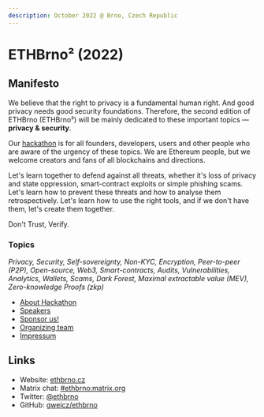 ```yaml
---
description: October 2022 @ Brno, Czech Republic
---
```


# ETHBrno² (2022)

## Manifesto

We believe that the right to privacy is a fundamental human right. And good privacy needs good security foundations. Therefore, the second edition of ETHBrno (ETHBrno²) will be mainly dedicated to these important topics ― **privacy & security**.

Our [hackathon](hackathon.md) is for all founders, developers, users and other people who are aware of the urgency of these topics. We are Ethereum people, but we welcome creators and fans of all blockchains and directions.

Let's learn together to defend against all threats, whether it's loss of privacy and state oppression, smart-contract exploits or simple phishing scams. Let's learn how to prevent these threats and how to analyse them retrospectively. Let's learn how to use the right tools, and if we don't have them, let's create them together.

Don't Trust, Verify.

### Topics

_Privacy, Security, Self-sovereignty, Non-KYC, Encryption, Peer-to-peer (P2P), Open-source, Web3, Smart-contracts, Audits, Vulnerabilities, Analytics, Wallets, Scams, Dark Forest, Maximal extractable value (MEV), Zero-knowledge Proofs (zkp)_

* [About Hackathon](hackathon.md)
* [Speakers](talks-and-workshops.md)
* [Sponsor us!](sponsors.md)
* [Organizing team](organizing-team.md)
* [Impressum](impressum.md)

## Links

* Website: [ethbrno.cz](https://ethbrno.cz)
* Matrix chat: [#ethbrno:matrix.org](https://matrix.to/#/#ethbrno:matrix.org)
* Twitter: [@ethbrno](https://twitter.com/ethbrno)
* GitHub: [gweicz/ethbrno](https://github.com/gweicz/ethbrno)
